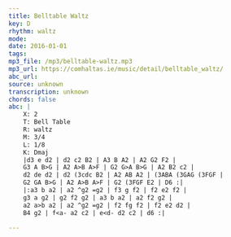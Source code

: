 ```yaml
---
title: Belltable Waltz
key: D
rhythm: waltz
mode: 
date: 2016-01-01
tags:
mp3_file: /mp3/belltable-waltz.mp3
mp3_url: https://comhaltas.ie/music/detail/belltable_waltz/
abc_url: 
source: unknown
transcription: unknown
chords: false
abc: |
    X: 2
    T: Bell Table
    R: waltz
    M: 3/4
    L: 1/8
    K: Dmaj
    |d3 e d2 | d2 c2 B2 | A3 B A2 | A2 G2 F2 |
    G3 A B>G | A2 A>B A>F | G2 G>A B>G | A2 B2 c2 |
    d2 de d2 | d2 (3cdc B2 | A2 AB A2 | (3ABA (3GAG (3FGF |
    G2 GA B>G | A2 A>B A>F | G2 (3FGF E2 | D6 :|
    |:a3 b a2 | a2 ^g2 =g2 | f3 g f2 | f2 e2 f2 |
    g3 a g2 | g2 f2 g2 | a3 b a2 | a2 f2 g2 |
    a2 a>b a2 | a2 ^g2 =g2 | f2 fg f2 | f2 e2 d2 |
    B4 g2 | f<a- a2 c2 | e<d- d2 c2 | d6 :|
    
---
```


